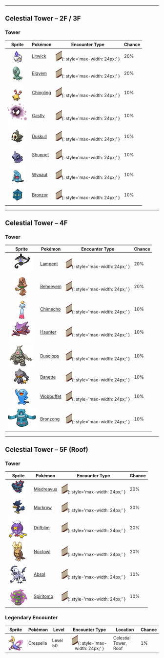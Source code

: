 

---

## Celestial Tower – 2F / 3F

### Tower

| Sprite | Pokémon | Encounter Type | Chance |
| :---: | --- | :---: | --- |
| ![litwick](../../assets/sprites/litwick/front.gif) | [Litwick](../../pokemon/litwick.md/) | ![Tower](../../assets/encounter_types/tower.png){: style='max-width: 24px;' } | 20% |
| ![elgyem](../../assets/sprites/elgyem/front.gif) | [Elgyem](../../pokemon/elgyem.md/) | ![Tower](../../assets/encounter_types/tower.png){: style='max-width: 24px;' } | 20% |
| ![chingling](../../assets/sprites/chingling/front.gif) | [Chingling](../../pokemon/chingling.md/) | ![Tower](../../assets/encounter_types/tower.png){: style='max-width: 24px;' } | 10% |
| ![gastly](../../assets/sprites/gastly/front.gif) | [Gastly](../../pokemon/gastly.md/) | ![Tower](../../assets/encounter_types/tower.png){: style='max-width: 24px;' } | 10% |
| ![duskull](../../assets/sprites/duskull/front.gif) | [Duskull](../../pokemon/duskull.md/) | ![Tower](../../assets/encounter_types/tower.png){: style='max-width: 24px;' } | 10% |
| ![shuppet](../../assets/sprites/shuppet/front.gif) | [Shuppet](../../pokemon/shuppet.md/) | ![Tower](../../assets/encounter_types/tower.png){: style='max-width: 24px;' } | 10% |
| ![wynaut](../../assets/sprites/wynaut/front.gif) | [Wynaut](../../pokemon/wynaut.md/) | ![Tower](../../assets/encounter_types/tower.png){: style='max-width: 24px;' } | 10% |
| ![bronzor](../../assets/sprites/bronzor/front.gif) | [Bronzor](../../pokemon/bronzor.md/) | ![Tower](../../assets/encounter_types/tower.png){: style='max-width: 24px;' } | 10%

---

## Celestial Tower – 4F

### Tower

| Sprite | Pokémon | Encounter Type | Chance |
| :---: | --- | :---: | --- |
| ![lampent](../../assets/sprites/lampent/front.gif) | [Lampent](../../pokemon/lampent.md/) | ![Tower](../../assets/encounter_types/tower.png){: style='max-width: 24px;' } | 20% |
| ![beheeyem](../../assets/sprites/beheeyem/front.gif) | [Beheeyem](../../pokemon/beheeyem.md/) | ![Tower](../../assets/encounter_types/tower.png){: style='max-width: 24px;' } | 20% |
| ![chimecho](../../assets/sprites/chimecho/front.gif) | [Chimecho](../../pokemon/chimecho.md/) | ![Tower](../../assets/encounter_types/tower.png){: style='max-width: 24px;' } | 10% |
| ![haunter](../../assets/sprites/haunter/front.gif) | [Haunter](../../pokemon/haunter.md/) | ![Tower](../../assets/encounter_types/tower.png){: style='max-width: 24px;' } | 10% |
| ![dusclops](../../assets/sprites/dusclops/front.gif) | [Dusclops](../../pokemon/dusclops.md/) | ![Tower](../../assets/encounter_types/tower.png){: style='max-width: 24px;' } | 10% |
| ![banette](../../assets/sprites/banette/front.gif) | [Banette](../../pokemon/banette.md/) | ![Tower](../../assets/encounter_types/tower.png){: style='max-width: 24px;' } | 10% |
| ![wobbuffet](../../assets/sprites/wobbuffet/front.gif) | [Wobbuffet](../../pokemon/wobbuffet.md/) | ![Tower](../../assets/encounter_types/tower.png){: style='max-width: 24px;' } | 10% |
| ![bronzong](../../assets/sprites/bronzong/front.gif) | [Bronzong](../../pokemon/bronzong.md/) | ![Tower](../../assets/encounter_types/tower.png){: style='max-width: 24px;' } | 10%

---

## Celestial Tower – 5F (Roof)

### Tower

| Sprite | Pokémon | Encounter Type | Chance |
| :---: | --- | :---: | --- |
| ![misdreavus](../../assets/sprites/misdreavus/front.gif) | [Misdreavus](../../pokemon/misdreavus.md/) | ![Tower](../../assets/encounter_types/tower.png){: style='max-width: 24px;' } | 20% |
| ![murkrow](../../assets/sprites/murkrow/front.gif) | [Murkrow](../../pokemon/murkrow.md/) | ![Tower](../../assets/encounter_types/tower.png){: style='max-width: 24px;' } | 20% |
| ![drifblim](../../assets/sprites/drifblim/front.gif) | [Drifblim](../../pokemon/drifblim.md/) | ![Tower](../../assets/encounter_types/tower.png){: style='max-width: 24px;' } | 20% |
| ![noctowl](../../assets/sprites/noctowl/front.gif) | [Noctowl](../../pokemon/noctowl.md/) | ![Tower](../../assets/encounter_types/tower.png){: style='max-width: 24px;' } | 20% |
| ![absol](../../assets/sprites/absol/front.gif) | [Absol](../../pokemon/absol.md/) | ![Tower](../../assets/encounter_types/tower.png){: style='max-width: 24px;' } | 10% |
| ![spiritomb](../../assets/sprites/spiritomb/front.gif) | [Spiritomb](../../pokemon/spiritomb.md/) | ![Tower](../../assets/encounter_types/tower.png){: style='max-width: 24px;' } | 10% |

### Legendary Encounter

| Sprite | Pokémon | Level | Encounter Type | Location | Chance |
| :---: | --- | --- | :---: | --- | --- |
| ![cresselia](../../assets/sprites/cresselia/front.gif) | Cresselia | Level 50 | ![tower](../../assets/encounter_types/tower.png){: style='max-width: 24px;' } | Celestial Tower,<br>Roof | 1% |
